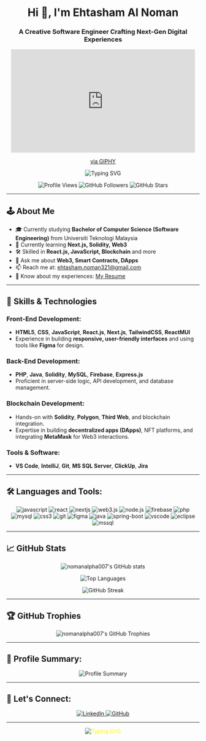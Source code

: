 <h1 align="center">Hi 👋, I'm Ehtasham Al Noman</h1>
<h3 align="center">A Creative Software Engineer Crafting Next-Gen Digital Experiences</h3>

<div align="center">
  <iframe src="https://giphy.com/embed/gDPxwdP6SKFnsWDJ2u" width="480" height="269" style="" frameBorder="0" class="giphy-embed" allowFullScreen></iframe><p><a href="https://giphy.com/gifs/typography-bug-feature-gDPxwdP6SKFnsWDJ2u">via GIPHY</a></p>
</div>

<p align="center">
    <img src="https://readme-typing-svg.demolab.com?font=Courier+Prime&weight=700&size=25&pause=1000&color=6CACE4&center=true&vCenter=true&width=500&lines=Full-Stack+Developer;Blockchain+Explorer;Decentralized+Apps+Creator;Collaborative+Leader" alt="Typing SVG" />
</p>

<p align="center">
  <img src="https://komarev.com/ghpvc/?username=nomanalpha007&label=Profile%20Views&color=yellow&style=plastic" alt="Profile Views" />
  <img src="https://img.shields.io/github/followers/nomanalpha007?label=Followers&style=social" alt="GitHub Followers" />
  <img src="https://img.shields.io/github/stars/nomanalpha007?label=Stars&style=social" alt="GitHub Stars" />
</p>

---

## 🕹️ About Me

- 🎓 Currently studying **Bachelor of Computer Science (Software Engineering)** from Universiti Teknologi Malaysia  
- 🌱 Currently learning **Next.js, Solidity, Web3**  
- 🛠️ Skilled in **React.js, JavaScript, Blockchain** and more  
- 💬 Ask me about **Web3, Smart Contracts, DApps**    
- 📫 Reach me at: ehtasham.noman321@gmail.com  
- 📄 Know about my experiences: [My Resume](https://drive.google.com/file/d/1_7JcOVrAO_-Vt5CZKkG-II2m1PC6uqUG/view?usp=sharing)
---

## 🚀 Skills & Technologies

### Front-End Development:
- **HTML5**, **CSS**, **JavaScript**, **React.js**, **Next.js**, **TailwindCSS**, **ReactMUI**
- Experience in building **responsive, user-friendly interfaces** and using tools like **Figma** for design.

### Back-End Development:
- **PHP**, **Java**, **Solidity**, **MySQL**, **Firebase**, **Express.js**
- Proficient in server-side logic, API development, and database management.

### Blockchain Development:
- Hands-on with **Solidity**, **Polygon**, **Third Web**, and blockchain integration.
- Expertise in building **decentralized apps (DApps)**, NFT platforms, and integrating **MetaMask** for Web3 interactions.

### Tools & Software:
- **VS Code**, **IntelliJ**, **Git**, **MS SQL Server**, **ClickUp**, **Jira**

---

## 🛠️ Languages and Tools:

<p align="center">
  <img src="https://img.shields.io/badge/JavaScript-F7DF1E?style=for-the-badge&logo=javascript&logoColor=black" alt="javascript" />
  <img src="https://img.shields.io/badge/React-20232A?style=for-the-badge&logo=react&logoColor=61DAFB" alt="react" />
  <img src="https://img.shields.io/badge/Next.js-000000?style=for-the-badge&logo=nextdotjs&logoColor=white" alt="nextjs" />
  <img src="https://img.shields.io/badge/Web3.js-F16822?style=for-the-badge&logo=web3.js&logoColor=white" alt="web3.js" />
  <img src="https://img.shields.io/badge/Node.js-43853D?style=for-the-badge&logo=node.js&logoColor=white" alt="node.js" />
  <img src="https://img.shields.io/badge/Firebase-FFCA28?style=for-the-badge&logo=firebase&logoColor=black" alt="firebase" />
  <img src="https://img.shields.io/badge/PHP-777BB4?style=for-the-badge&logo=php&logoColor=white" alt="php" />
  <img src="https://img.shields.io/badge/MySQL-4479A1?style=for-the-badge&logo=mysql&logoColor=white" alt="mysql" />
  <img src="https://img.shields.io/badge/CSS3-1572B6?style=for-the-badge&logo=css3&logoColor=white" alt="css3" />
  <img src="https://img.shields.io/badge/Git-F05032?style=for-the-badge&logo=git&logoColor=white" alt="git" />
  <img src="https://img.shields.io/badge/Figma-F24E1E?style=for-the-badge&logo=figma&logoColor=white" alt="figma" />
  <img src="https://img.shields.io/badge/Java-007396?style=for-the-badge&logo=java&logoColor=white" alt="java" />
  <img src="https://img.shields.io/badge/Spring_Boot-6DB33F?style=for-the-badge&logo=spring-boot&logoColor=white" alt="spring-boot" />
  <img src="https://img.shields.io/badge/Visual_Studio_Code-007ACC?style=for-the-badge&logo=visual-studio-code&logoColor=white" alt="vscode" />
  <img src="https://img.shields.io/badge/Eclipse-2C2255?style=for-the-badge&logo=eclipse&logoColor=white" alt="eclipse" />
  <img src="https://img.shields.io/badge/MS_SQL_Server-CC2927?style=for-the-badge&logo=microsoft-sql-server&logoColor=white" alt="mssql" />
</p>

---

## 📈 GitHub Stats

<p align="center">
  <img src="https://github-readme-stats.vercel.app/api?username=nomanalpha007&show_icons=true&theme=merko" alt="nomanalpha007's GitHub stats" />
</p>

<p align="center">
  <img src="https://github-readme-stats.vercel.app/api/top-langs/?username=nomanalpha007&layout=compact&theme=merko" alt="Top Languages" />
</p>

<p align="center">
  <img src="https://github-readme-streak-stats.herokuapp.com/?user=nomanalpha007&theme=merko" alt="GitHub Streak" />
</p>

---

## 🏆 GitHub Trophies

<p align="center">
  <img src="https://github-profile-trophy.vercel.app/?username=nomanalpha007&theme=darkhub&no-frame=true&column=6" alt="nomanalpha007's GitHub Trophies" />
</p>

---

## 🎯 Profile Summary:

<p align="center">
    <img src="https://github-profile-summary-cards.vercel.app/api/cards/profile-details?username=nomanalpha007&theme=2077" alt="Profile Summary" />
</p>

---

## 🔗 Let's Connect:

<p align="center">
    <a href="https://linkedin.com/in/ehtasham-al-noman" target="_blank">
        <img src="https://img.shields.io/badge/LinkedIn-%230077B5.svg?style=for-the-badge&logo=linkedin&logoColor=white" alt="LinkedIn"/>
    </a>
    <a href="https://github.com/NomanALPHA007" target="_blank">
        <img src="https://img.shields.io/badge/GitHub-%23121011.svg?style=for-the-badge&logo=github&logoColor=white" alt="GitHub"/>
    </a>
</p>

---

<p align="center" style="font-size:14px; color: #FFF700">
    <img src="https://readme-typing-svg.demolab.com?font=VT323&size=30&pause=1000&color=FFFFFF&center=true&vCenter=true&width=435&lines=Powered+by+passion+for+technology" alt="Typing SVG" />
</p>
